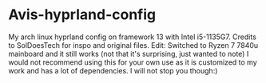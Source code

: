# Avis-hyprland-config
My arch linux hyprland config on framework 13 with Intel i5-1135G7. Credits to SolDoesTech for inspo and original files.
Edit: Switched to Ryzen 7 7840u mainboard and it still works (not that it's surprising, just wanted to note)
I would not recommend using this for your own use as it is customized to my work and has a lot of dependencies. I will not stop you though:)
